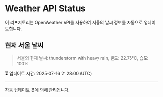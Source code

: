 
# Weather API Status

이 리포지토리는 OpenWeather API를 사용하여 서울의 날씨 정보를 자동으로 업데이트합니다.

## 현재 서울 날씨
> 서울의 현재 날씨: thunderstorm with heavy rain, 온도: 22.76°C, 습도: 100%

⏳ 업데이트 시간: 2025-07-16 21:28:00 (UTC)

---
자동 업데이트 봇에 의해 관리됩니다.
